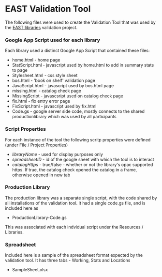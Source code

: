 # EAST Validation Tool 

The following files were used to create the Validation Tool that was used by the   [EAST libraries](https://blc.org/east-project ) validation project. 

### Google App Script used for each library 
Each library used a distinct  Google App Script that contained these files:
- home.html - home page
- StatScript.html - javascript used by home.html to add in summary stats to page
- Stylesheet.html - css style sheet
- bos.html - 'book on shelf' validation page
- JavaScript.html  - javascript used by bos.html page
- missing.html - catalog check page
- MissingScript - javascsript used on catalog check page
- fix.html - fix entry error page
- FixScript.html - javascript used by fix.html
- Code.gs  - google server side code, mostly connects to the shared productionlibrary which was used by all participants

### Script Properties 
 For each instance of the tool the following scritp properties were defined (under File / Project Properties)
- *libraryName* - used for display purposes only 
- *spreadsheetID* - id of the google sheet with which the tool is to interact
- *catalogHttps* - true/false - whether or not the library's opac supported https.  If true, the catalog check opened the catalog in a frame, otherwise opened in new tab

### Production Library
The production library was a separate single script, with the code shared by all installations of the validation tool.   It had a single code.gs file, and is included here as
- ProductionLibrary-Code.gs

This was associated with each indvidual script under the Resources / Libraries.
 
### Spreadsheet
Included here is a sample of the spreadsheet format expected by the validation tool.  It has three tabs - Working, Stats and Locations
- SampleSheet.xlsx

   